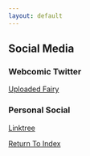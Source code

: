 ```yaml
---
layout: default
---
```

## Social Media

### Webcomic Twitter
[Uploaded Fairy](https://twitter.com/FlouisaLw)

### Personal Social
[Linktree](https://linktr.ee/sarahrweaver)

[Return To Index](https://lwflouisa.github.io/uploadedfairyalt/)
